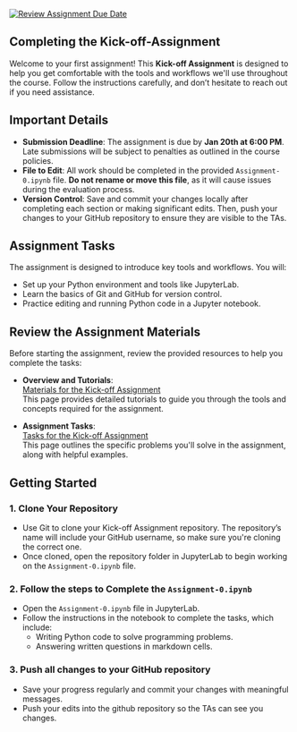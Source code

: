 [![Review Assignment Due Date](https://classroom.github.com/assets/deadline-readme-button-22041afd0340ce965d47ae6ef1cefeee28c7c493a6346c4f15d667ab976d596c.svg)](https://classroom.github.com/a/DYG7-UzZ)
## Completing the Kick-off-Assignment

Welcome to your first assignment! This **Kick-off Assignment** is designed to help you get comfortable with the tools and workflows we'll use throughout the course. Follow the instructions carefully, and don’t hesitate to reach out if you need assistance.


## Important Details

- **Submission Deadline**: The assignment is due by **Jan 20th at 6:00 PM**. Late submissions will be subject to penalties as outlined in the course policies.
- **File to Edit**: All work should be completed in the provided `Assignment-0.ipynb` file. **Do not rename or move this file**, as it will cause issues during the evaluation process.
- **Version Control**: Save and commit your changes locally after completing each section or making significant edits. Then, push your changes to your GitHub repository to ensure they are visible to the TAs.



## Assignment Tasks

The assignment is designed to introduce key tools and workflows. You will:
- Set up your Python environment and tools like JupyterLab.
- Learn the basics of Git and GitHub for version control.
- Practice editing and running Python code in a Jupyter notebook.


## Review the Assignment Materials

Before starting the assignment, review the provided resources to help you complete the tasks:

- **Overview and Tutorials**:  
  [Materials for the Kick-off Assignment](https://spatial-data-mining-winter2025.readthedocs.io/en/latest/tutorials/L1/overview.html)  
  This page provides detailed tutorials to guide you through the tools and concepts required for the assignment.

- **Assignment Tasks**:  
  [Tasks for the Kick-off Assignment](https://spatial-data-mining-winter2025.readthedocs.io/en/latest/tutorials/L1/assignment-1.html)  
  This page outlines the specific problems you'll solve in the assignment, along with helpful examples.



## Getting Started

### 1. Clone Your Repository
- Use Git to clone your Kick-off Assignment repository. The repository’s name will include your GitHub username, so make sure you're cloning the correct one.  
- Once cloned, open the repository folder in JupyterLab to begin working on the `Assignment-0.ipynb` file.
### 2. Follow the steps to Complete the `Assignment-0.ipynb`
- Open the `Assignment-0.ipynb` file in JupyterLab.
- Follow the instructions in the notebook to complete the tasks, which include:
   - Writing Python code to solve programming problems.
   - Answering written questions in markdown cells.
### 3. Push all changes to your GitHub repository
- Save your progress regularly and commit your changes with meaningful messages.
- Push your edits into the github repository so the TAs can see you changes.

